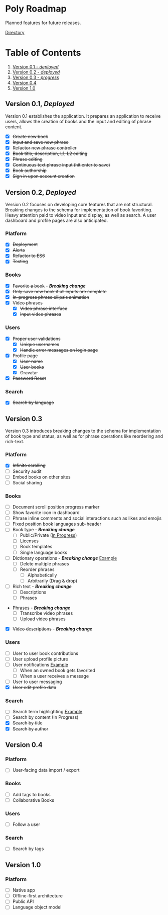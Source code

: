 # Poly Roadmap

Planned features for future releases.

[Directory](https://github.com/wikitongues/poly#poly)

# Table of Contents
  1. [Version 0.1 - *deployed*](#version-01-deployed)
  1. [Version 0.2 - *deployed*](#version-02-deployed)
  1. [Version 0.3 - *progress*](#version--03)
  1. [Version 0.4](#version-04)
  1. [Version 1.0](#version-10)

## Version 0.1, *Deployed*

Version 0.1 establishes the application. It prepares an application to receive users, allows the creation of books and the input and editing of phrase content.
- [x] ~~Create new book~~
- [x] ~~Input and save new phrase~~
- [x] ~~Refactor new phrase controller~~
- [x] ~~Book title, description, L1, L2 editing~~
- [x] ~~Phrase editing~~
- [x] ~~Continuous text phrase input (hit enter to save)~~
- [x] ~~Book authorship~~
- [x] ~~Sign in upon account creation~~

## Version 0.2, *Deployed*

Version 0.2 focuses on developing core features that are not structural. Breaking changes to the schema for implementation of book favoriting. Heavy attention paid to video input and display, as well as search. A user dashboard and profile pages are also anticipated.

### Platform
- [x] ~~Deployment~~
- [x] ~~Alerts~~
- [x] ~~Refactor to ES6~~
- [x] ~~Testing~~

### Books
- [x] ~~Favorite a book~~ - ***Breaking change***
- [x] ~~Only save new book if all inputs are complete~~
- [x] ~~In-progress phrase ellipsis animation~~
- [x] ~~Video phrases~~
  - [x] ~~Video phrase interface~~
  - [x] ~~Input video phrases~~

### Users
- [x] ~~Proper user validations~~
  - [x] ~~Unique usernames~~
  - [x] ~~Handle error messages on login page~~
- [x] ~~Profile page~~
  - [x] ~~User name~~
  - [x] ~~User books~~
  - [x] ~~Gravatar~~
- [x] ~~Password Reset~~

### Search
- [x] ~~Search by language~~

## Version  0.3

Version 0.3 introduces breaking changes to the schema for implementation of book type and status, as well as for phrase operations like reordering and rich-text.

### Platform
- [x] ~~Infinite scrolling~~
- [ ] Security audit
- [ ] Embed books on other sites
- [ ] Social sharing

### Books
- [ ] Document scroll position progress marker
- [ ] Show favorite icon in dashboard
- [ ] Phrase inline comments and social interactions such as likes and emojis
- [ ] Fixed position book languages sub-header
- [ ] Book type - ***Breaking change***
  - [ ] Public/Private ([In Progress](https://github.com/wikitongues/poly/tree/draft-books))
  - [ ] Licenses
  - [ ] Book templates
  - [ ] Single language books
- [ ] Dictionary operations - ***Breaking change*** [Example](https://facebook.github.io/draft-js/docs/overview.html#content)
  - [ ] Delete multiple phrases
  - [ ] Reorder phrases
    - [ ] Alphabetically
    - [ ] Arbitrarily (Drag & drop)
- [ ] Rich text - ***Breaking change***
  - [ ] Descriptions
  - [ ] Phrases
- Phrases - ***Breaking change***
  - [ ] Transcribe video phrases
  - [ ] Upload video phrases
- [x] ~~Video descriptions~~ - ***Breaking change***

### Users
- [ ] User to user book contributions
- [ ] User upload profile picture
- [ ] User notifications [Example](https://gorails.com/episodes/in-app-messaging-between-users)
  - [ ] When an owned book gets favorited
  - [ ] When a user receives a message
- [ ] User to user messaging
- [x] ~~User edit profile data~~

### Search
- [ ] Search term highlighting [Example](https://github.com/bvaughn/react-highlight-words)
- [ ] Search by content (In Progress)
- [x] ~~Search by title~~
- [x] ~~Search by author~~

## Version 0.4

### Platform
- [ ] User-facing data import / export

### Books
- [ ] Add tags to books
- [ ] Collaborative Books

### Users
- [ ] Follow a user

### Search
- [ ] Search by tags

## Version 1.0

### Platform
- [ ] Native app
- [ ] Offline-first architecture
- [ ] Public API
- [ ] Language object model
